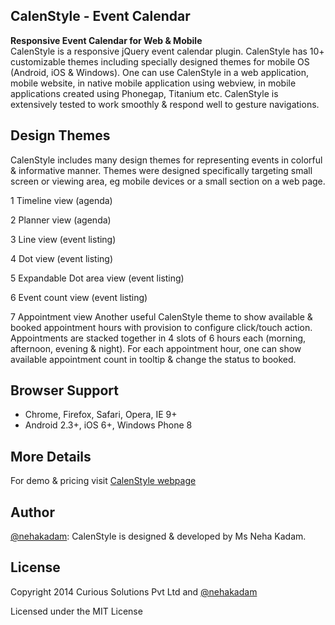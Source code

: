 ##  CalenStyle - Event Calendar
**Responsive Event Calendar for Web & Mobile** <br/>
CalenStyle is a responsive jQuery event calendar plugin. CalenStyle has 10+ customizable themes including specially designed themes for mobile OS (Android, iOS & Windows). One can use CalenStyle in a web application, mobile website, in native mobile application using webview, in mobile applications created using Phonegap, Titanium etc. CalenStyle is extensively tested to work smoothly & respond well to gesture navigations. 

## Design Themes
CalenStyle includes many design themes for representing events in colorful & informative manner. Themes were designed specifically targeting small screen or viewing area, eg mobile devices or a small section on a web page.

1 Timeline view (agenda)

2 Planner view (agenda)

3 Line view (event listing)

4 Dot view (event listing)

5 Expandable Dot area view (event listing)

6 Event count view (event listing)

7 Appointment view
Another useful CalenStyle theme to show available & booked appointment hours with provision to configure click/touch action. Appointments are stacked together in 4 slots of 6 hours each (morning, afternoon, evening & night). For each appointment hour, one can show available appointment count in tooltip & change the status to booked. 


## Browser Support
- Chrome, Firefox, Safari, Opera, IE 9+
- Android 2.3+, iOS 6+, Windows Phone 8

## More Details
For demo & pricing visit [CalenStyle webpage](http://curioussolutions/apps/calenstyle/ "CalenStyle Plugin Details")

## Author
[@nehakadam](https://github.com/nehakadam): CalenStyle is designed & developed by Ms Neha Kadam.

## License
Copyright 2014 Curious Solutions Pvt Ltd and [@nehakadam](https://github.com/nehakadam)

Licensed under the MIT License
